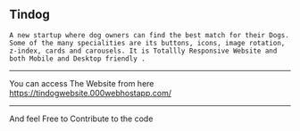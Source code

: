 Tindog
-------------------------------------------------------------------------------------------------------------------------------------------------------------------------
    A new startup where dog owners can find the best match for their Dogs.
    Some of the many specialities are its buttons, icons, image rotation, 
    z-index, cards and carousels. It is Totallly Responsive Website and 
    both Mobile and Desktop friendly .
    
-------------------------------------------------------------------------------------------------------------------------------------------------------------------------

You can access The Website from here https://tindogwebsite.000webhostapp.com/

-------------------------------------------------------------------------------------------------------------------------------------------------------------------------

And feel Free to Contribute to the code

